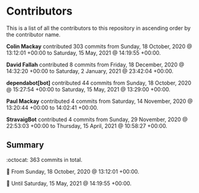 # Contributors

This is a list of all the contributors to this repository in ascending order by the contributor name.

**Colin Mackay** contributed 303 commits from Sunday, 18 October, 2020 @ 13:12:01 +00:00 to Saturday, 15 May, 2021 @ 14:19:55 +00:00.

**David Fallah** contributed 8 commits from Friday, 18 December, 2020 @ 14:32:20 +00:00 to Saturday, 2 January, 2021 @ 23:42:04 +00:00.

**dependabot[bot]** contributed 44 commits from Sunday, 18 October, 2020 @ 15:27:54 +00:00 to Saturday, 15 May, 2021 @ 13:29:00 +00:00.

**Paul Mackay** contributed 4 commits from Saturday, 14 November, 2020 @ 13:20:44 +00:00 to 14:02:41 +00:00.

**StravaigBot** contributed 4 commits from Sunday, 29 November, 2020 @ 22:53:03 +00:00 to Thursday, 15 April, 2021 @ 10:58:27 +00:00.

## Summary

:octocat: 363 commits in total.

:date: From Sunday, 18 October, 2020 @ 13:12:01 +00:00.

:date: Until Saturday, 15 May, 2021 @ 14:19:55 +00:00.

